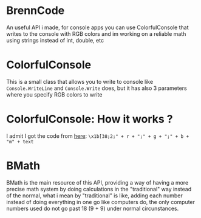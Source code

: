 # BrennCode
An useful API i made, for console apps you can use ColorfulConsole that writes to the console with RGB colors and im working on a reliable math using strings instead of int, double, etc

# ColorfulConsole
This is a small class that allows you to write to console like `Console.WriteLine` and `Console.Write` does, but it has also 3 parameters where you specify RGB colors to write

# ColorfulConsole: How it works ?
I admit I got the code from [here](https://stackoverflow.com/a/43321133): `\x1b[38;2;" + r + ";" + g + ";" + b + "m" + text`

# BMath
BMath is the main resource of this API, providing a way of having a more precise math system by doing calculations in the "traditional" way instead of the normal, what i mean by "traditional" is like, adding each number instead of doing everything in one go like computers do, the only computer numbers used do not go past 18 (9 + 9) under normal circunstances.
